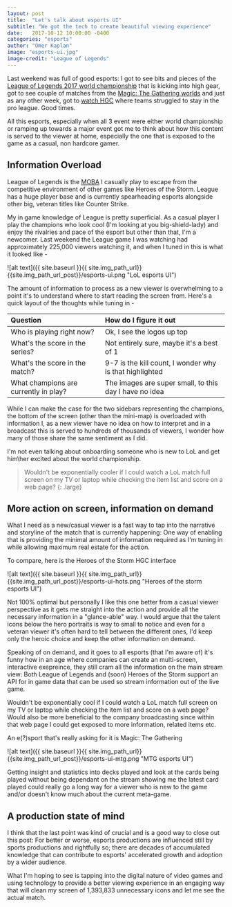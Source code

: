 ```yaml
---
layout: post
title:  "Let's talk about esports UI"
subtitle: "We got the tech to create beautiful viewing experience"
date:   2017-10-12 10:00:00 -0400
categories: "esports"
author: "Omer Kaplan"
image: "esports-ui.jpg"
image-credit: "League of Legends"
---
```


Last weekend was full of good esports: I got to see bits and pieces of the [League of Legends 2017 world championship](http://www.lolesports.com/en_US/worlds) that is kicking into high gear, got to see couple of matches from the [Magic: The Gathering worlds](https://magic.wizards.com/en/events/coverage/2017wc) and just as any other week, got to [watch HGC](http://us.heroesofthestorm.com/esports/en/) where teams struggled to stay in the pro league. Good times.

All this esports, especially when all 3 event were either world championship or ramping up towards a major event got me to think about how this content is served to the viewer at home, especially the one that is exposed to the game as a casual, non hardcore gamer.

##  Information Overload

League of Legends is the [MOBA](https://en.wikipedia.org/wiki/Multiplayer_online_battle_arena) I casually play to escape from the competitive environment of other games like Heroes of the Storm. League has a huge player base and is currently spearheading esports alongside other big, veteran titles like Counter Strike.

My in game knowledge of League is pretty superficial. As a casual player I play the champions who look cool (I'm looking at you big-shield-lady) and enjoy the rivalries and pace of the esport but other than that, I'm a newcomer. Last weekend the League game I was watching had approximately 225,000 viewers watching it, and when I tuned in this is what it looked like -

![alt text]({{ site.baseurl }}{{ site.img_path_url}}{{site.img_path_url_post}}/esports-ui.png "LoL esports UI")

The amount of information to process as a new viewer is overwhelming to a point it's to understand where to start reading the screen from. Here's a quick layout of the thoughts while tuning in -

| Question                               | How do I figure it out                                    |
| :------------------------------------- | :-------------------------------------------------------- |
| Who is playing right now?              | Ok, I see the logos up top                                |
| What's the score in the series?        | Not entirely sure, maybe it's a best of 1                 |
| What's the score in the match?         | 9-7 is the kill count, I wonder why is that highlighted   |
| What champions are currently in play?  | The images are super small, to this day I have no idea    |

While I can make the case for the two sidebars representing the champions, the bottom of the screen (other than the mini-map) is overloaded with information I, as a new viewer have no idea on how to interpret and in a broadcast this is served to hundreds of thousands of viewers, I wonder how many of those share the same sentiment as I did.

I'm not even talking about onboarding someone who is new to LoL and get him\her excited about the world championship.

> Wouldn't be exponentially cooler if I could watch a LoL match full screen on my TV or laptop while checking the item list and score on a web page?
{: .large}

## More action on screen, information on demand

What I need as a new/casual viewer is a fast way to tap into the narrative and storyline of the match that is currently happening: One way of enabling that is providing the minimal amount of information required as I'm tuning in while allowing maximum real estate for the action.

To compare, here is the Heroes of the Storm HGC interface

![alt text]({{ site.baseurl }}{{ site.img_path_url}}{{site.img_path_url_post}}/esports-ui-hots.png "Heroes of the storm esports UI")

Not 100% optimal but personally I like this one better from a casual viewer perspective as it gets me straight into the action and provide all the necessary information in a "glance-able" way. I would argue that the talent icons below the hero portraits is way to small to notice and even for a veteran viewer it's often hard to tell between the different ones, I'd keep only the heroic choice and keep the other information on demand.

Speaking of on demand, and it goes to all esports (that I'm aware of) it's funny how in an age where companies can create an multi-screen, interactive exepreince, they still cram all the information on the main stream view: Both League of Legends and (soon) Heroes of the Storm support an API for in game data that can be used so stream information out of the live game.

Wouldn't be exponentially cool if I could watch a LoL match full screen on my TV or laptop while checking the item list and score on a web page? Would also be more beneficial to the company broadcasting since within that web page I could get exposed to more information, related items etc.

An e(?)sport that's really asking for it is Magic: The Gathering

![alt text]({{ site.baseurl }}{{ site.img_path_url}}{{site.img_path_url_post}}/esports-ui-mtg.png "MTG esports UI")

Getting insight and statistics into decks played and look at the cards being played without being dependant on the stream showing me the latest card played could really go a long way for a viewer who is new to the game and/or doesn't know much about the current meta-game.

## A production state of mind

I think that the last point was kind of crucial and is a good way to close out this post: For better or worse, esports productions are influenced still by sports productions and rightfully so; there are decades of accumulated knowledge that can contribute to esports' accelerated growth and adoption by a wider audience.

What I'm hoping to see is tapping into the digital nature of video games and using technology to provide a better viewing experience  in an engaging way that will clean my screen of 1,393,833 unnecessary icons and let me see the actual match.
